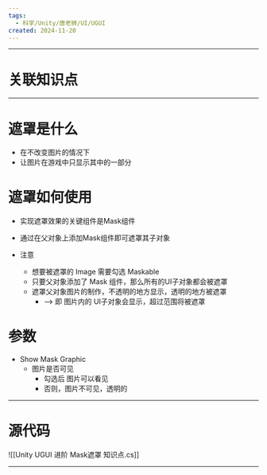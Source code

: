 ```yaml
---
tags:
  - 科学/Unity/唐老狮/UI/UGUI
created: 2024-11-20
---
```


---
# 关联知识点



---
# 遮罩是什么

- 在不改变图片的情况下  
- 让图片在游戏中只显示其中的一部分
# 遮罩如何使用

- 实现遮罩效果的关键组件是Mask组件  
- 通过在父对象上添加Mask组件即可遮罩其子对象  
  
- 注意
	- 想要被遮罩的 Image 需要勾选 Maskable  
	- 只要父对象添加了 Mask 组件，那么所有的UI子对象都会被遮罩  
	- 遮罩父对象图片的制作，不透明的地方显示，透明的地方被遮罩
		- ——> 即 图片内的 UI子对象会显示，超过范围将被遮罩
# 参数

- Show Mask Graphic
	- 图片是否可见
		- 勾选后 图片可以看见
		- 否则，图片不可见，透明的


---
# 源代码

![[Unity UGUI 进阶 Mask遮罩 知识点.cs]]

---